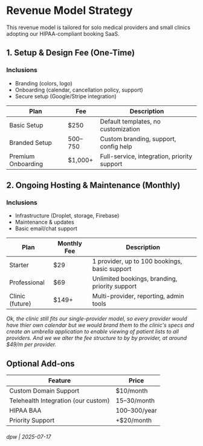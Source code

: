 
# Revenue Model Strategy

This revenue model is tailored for solo medical providers and small clinics adopting our HIPAA-compliant booking SaaS.

## 1. Setup & Design Fee (One-Time)

### Inclusions
- Branding (colors, logo)
- Onboarding (calendar, cancellation policy, support)
- Secure setup (Google/Stripe integration)

| Plan             | Fee         | Description                                  |
|------------------|-------------|----------------------------------------------|
| Basic Setup      | $250        | Default templates, no customization          |
| Branded Setup    | $500–$750   | Custom branding, support, config help        |
| Premium Onboarding | $1,000+   | Full-service, integration, priority support  |

## 2. Ongoing Hosting & Maintenance (Monthly)

### Inclusions
- Infrastructure (Droplet, storage, Firebase)
- Maintenance & updates
- Basic email/chat support

| Plan           | Monthly Fee | Description                                          |
|----------------|-------------|------------------------------------------------------|
| Starter        | $29         | 1 provider, up to 100 bookings, basic support        |
| Professional   | $69         | Unlimited bookings, branding, priority support       |
| Clinic (future)| $149+       | Multi-provider, reporting, admin tools               |

_Ok, the clinic still fits our single-provider model, so every provider would have thier own calendar but we would brand them to the clinic's specs and create an umbrella application to enable viewing of patient lists to all providers.  And we we alter the fee structure to by by provider, at around $49/m per provider._

## Optional Add-ons

| Feature                         | Price            |
|---------------------------------|------------------|
| Custom Domain Support           | $10/month        |
| Telehealth Integration (our custom) | $15–$30/month|
| HIPAA BAA                       | $100–$300/year   |
| Priority Support                | +$20/month       |

###### dpw | 2025-07-17